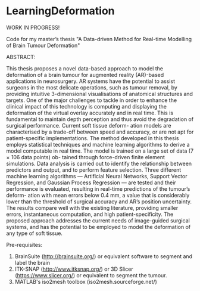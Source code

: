 # LearningDeformation
WORK IN PROGRESS!

Code for my master’s thesis "A Data-driven Method for Real-time Modelling of Brain Tumour Deformation"

ABSTRACT:

This thesis proposes a novel data-based approach to model the deformation of a brain tumour for augmented reality (AR)-based applications in neurosurgery. AR systems have the potential to assist surgeons in the most delicate operations, such as tumour removal, by providing intuitive 3-dimensional visualisations of anatomical structures and targets. One of the major challenges to tackle in order to enhance the clinical impact of this technology is computing and displaying the deformation of the virtual overlay accurately and in real time. This is fundamental to maintain depth perception and thus avoid the degradation of surgical performance. Current soft tissue deform- ation models are characterised by a trade-off between speed and accuracy, or are not apt for patient-specific implementations. The method developed in this thesis employs statistical techniques and machine learning algorithms to derive a model computable in real time. The model is trained on a large set of data (7 × 106 data points) ob- tained through force-driven finite element simulations. Data analysis is carried out to identify the relationship between predictors and output, and to perform feature selection. Three different machine learning algorithms — Artificial Neural Networks, Support Vector Regression, and Gaussian Process Regression — are tested and their performance is evaluated, resulting in real-time predictions of the tumour’s deform- ation with mean errors below 0.4 mm, a value that is considerably lower than the threshold of surgical accuracy and AR’s position uncertainty. The results compare well with the existing literature, providing smaller errors, instantaneous computation, and high patient-specificity. The proposed approach addresses the current needs of image-guided surgical systems, and has the potential to be employed to model the deformation of any type of soft tissue.


Pre-requisites:
1) BrainSuite (http://brainsuite.org/) or equivalent software to segment and label the brain
2) ITK-SNAP (http://www.itksnap.org/) or 3D Slicer (https://www.slicer.org/) or equivalent to segment the tumour.
3) MATLAB's iso2mesh toolbox (iso2mesh.sourceforge.net/)
